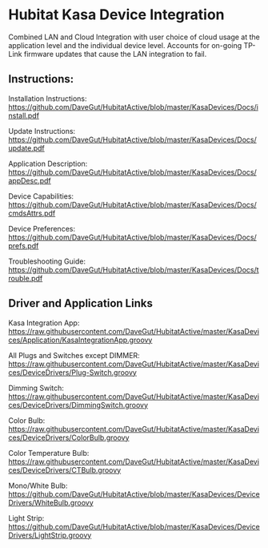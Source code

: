 # Hubitat Kasa Device Integration
Combined LAN and Cloud Integration with user choice of cloud usage at the application level and the individual device level.  Accounts for on-going TP-Link firmware updates that cause the LAN integration to fail.

## Instructions:
Installation Instructions:  https://github.com/DaveGut/HubitatActive/blob/master/KasaDevices/Docs/install.pdf

Update Instructions:  https://github.com/DaveGut/HubitatActive/blob/master/KasaDevices/Docs/update.pdf

Application Description:  https://github.com/DaveGut/HubitatActive/blob/master/KasaDevices/Docs/appDesc.pdf

Device Capabilities:  https://github.com/DaveGut/HubitatActive/blob/master/KasaDevices/Docs/cmdsAttrs.pdf

Device Preferences:  https://github.com/DaveGut/HubitatActive/blob/master/KasaDevices/Docs/prefs.pdf

Troubleshooting Guide:  https://github.com/DaveGut/HubitatActive/blob/master/KasaDevices/Docs/trouble.pdf

## Driver and Application Links

Kasa Integration App:  https://raw.githubusercontent.com/DaveGut/HubitatActive/master/KasaDevices/Application/KasaIntegrationApp.groovy

All Plugs and Switches except DIMMER:  https://raw.githubusercontent.com/DaveGut/HubitatActive/master/KasaDevices/DeviceDrivers/Plug-Switch.groovy

Dimming Switch: https://raw.githubusercontent.com/DaveGut/HubitatActive/master/KasaDevices/DeviceDrivers/DimmingSwitch.groovy

Color Bulb:  https://raw.githubusercontent.com/DaveGut/HubitatActive/master/KasaDevices/DeviceDrivers/ColorBulb.groovy

Color Temperature Bulb:  https://raw.githubusercontent.com/DaveGut/HubitatActive/master/KasaDevices/DeviceDrivers/CTBulb.groovy

Mono/White Bulb:  https://github.com/DaveGut/HubitatActive/blob/master/KasaDevices/DeviceDrivers/WhiteBulb.groovy

Light Strip:  https://github.com/DaveGut/HubitatActive/blob/master/KasaDevices/DeviceDrivers/LightStrip.groovy		


